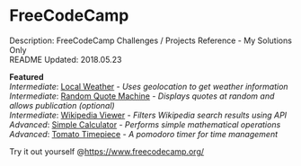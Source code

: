 # FreeCodeCamp
Description:     FreeCodeCamp Challenges / Projects Reference - My Solutions Only<br />
README Updated:  2018.05.23<br />

**Featured**<br />
*Intermediate*: [Local Weather](https://codepen.io/yuelchen/full/KobVGO/) - *Uses geolocation to get weather information*<br />
*Intermediate*: [Random Quote Machine](https://codepen.io/yuelchen/full/Ovrywm/) - *Displays quotes at random and allows publication (optional)*<br />
*Intermediate*: [Wikipedia Viewer](https://codepen.io/yuelchen/full/XEwNJG/) - *Filters Wikipedia search results using API*<br />
*Advanced*: [Simple Calculator](https://codepen.io/yuelchen/full/PaYxBg/) - *Performs simple mathematical operations*<br />
*Advanced*: [Tomato Timepiece](https://codepen.io/yuelchen/full/VdYqKd/) - *A pomodoro timer for time management*<br />

Try it out yourself @https://www.freecodecamp.org/
